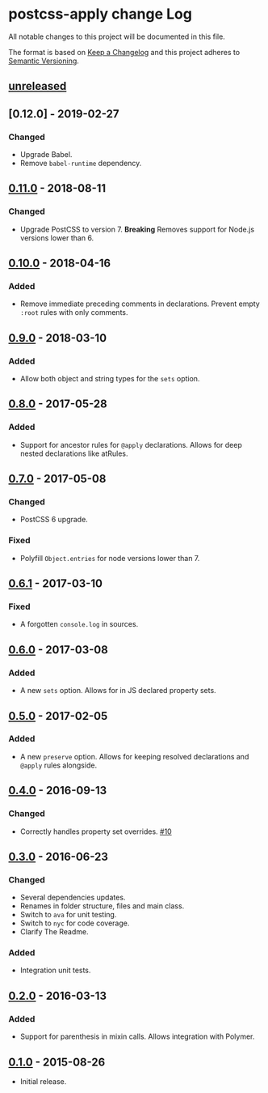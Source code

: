 # postcss-apply change Log

All notable changes to this project will be documented in this file.

The format is based on [Keep a Changelog](http://keepachangelog.com/)
and this project adheres to [Semantic Versioning](http://semver.org/).

## [unreleased]

## [0.12.0] - 2019-02-27
### Changed
  * Upgrade Babel.
  * Remove `babel-runtime` dependency.

## [0.11.0] - 2018-08-11
### Changed
  * Upgrade PostCSS to version 7.
    **Breaking** Removes support for Node.js versions lower than 6.

## [0.10.0] - 2018-04-16
### Added
  * Remove immediate preceding comments in declarations.
    Prevent empty `:root` rules with only comments.

## [0.9.0] - 2018-03-10
### Added
  * Allow both object and string types for the `sets` option.

## [0.8.0] - 2017-05-28
### Added
  * Support for ancestor rules for `@apply` declarations.
    Allows for deep nested declarations like atRules.

## [0.7.0] - 2017-05-08
### Changed
  * PostCSS 6 upgrade.

### Fixed
  * Polyfill `Object.entries` for node versions lower than 7.

## [0.6.1] - 2017-03-10
### Fixed
  * A forgotten `console.log` in sources.

## [0.6.0] - 2017-03-08
### Added
  * A new `sets` option.
    Allows for in JS declared property sets.

## [0.5.0] - 2017-02-05
### Added
  * A new `preserve` option.
    Allows for keeping resolved declarations and `@apply` rules alongside.

## [0.4.0] - 2016-09-13
### Changed
  * Correctly handles property set overrides.
    [#10](https://github.com/pascalduez/postcss-apply/issues/10)

## [0.3.0] - 2016-06-23
### Changed
  * Several dependencies updates.
  * Renames in folder structure, files and main class.
  * Switch to `ava` for unit testing.
  * Switch to `nyc` for code coverage.
  * Clarify The Readme.
### Added
  * Integration unit tests.

## [0.2.0] - 2016-03-13
### Added
  * Support for parenthesis in mixin calls.
    Allows integration with Polymer.

## [0.1.0] - 2015-08-26
  * Initial release.

[Unreleased]: https://github.com/pascalduez/postcss-apply/compare/0.11.0...HEAD
[0.11.0]: https://github.com/pascalduez/postcss-apply/compare/0.9.0...0.11.0
[0.10.0]: https://github.com/pascalduez/postcss-apply/compare/0.9.0...0.10.0
[0.9.0]: https://github.com/pascalduez/postcss-apply/compare/0.8.0...0.9.0
[0.8.0]: https://github.com/pascalduez/postcss-apply/compare/0.7.0...0.8.0
[0.7.0]: https://github.com/pascalduez/postcss-apply/compare/0.6.1...0.7.0
[0.6.1]: https://github.com/pascalduez/postcss-apply/compare/0.6.0...0.6.1
[0.6.0]: https://github.com/pascalduez/postcss-apply/compare/0.5.0...0.6.0
[0.5.0]: https://github.com/pascalduez/postcss-apply/compare/0.4.0...0.5.0
[0.4.0]: https://github.com/pascalduez/postcss-apply/compare/0.3.0...0.4.0
[0.3.0]: https://github.com/pascalduez/postcss-apply/compare/0.2.0...0.3.0
[0.2.0]: https://github.com/pascalduez/postcss-apply/compare/0.1.0...0.2.0
[0.1.0]: https://github.com/pascalduez/postcss-apply/tags/0.1.0
